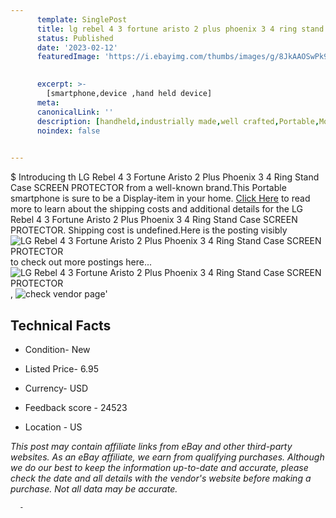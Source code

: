 ```yaml
---
      template: SinglePost
      title: lg rebel 4 3 fortune aristo 2 plus phoenix 3 4 ring stand case screen protector
      status: Published
      date: '2023-02-12'
      featuredImage: 'https://i.ebayimg.com/thumbs/images/g/8JkAAOSwPk9cU7hS/s-l225.jpg'
       

      excerpt: >-
        [smartphone,device ,hand held device]
      meta:
      canonicalLink: ''
      description: [handheld,industrially made,well crafted,Portable,Mobile,Compact,Convenient,Lightweight,Maneuverable,Man-portable,Miniature,Carriable,Hand-held,Light,Holdable,Transportable,Mobile device,Pocket-sized,On-the-go,Wireless,Cordless,Compact size,Convenient size, smartphone,device ,hand held device]
      noindex: false
      

---
```

$
      Introducing th LG Rebel 4 3 Fortune Aristo 2 Plus Phoenix 3 4 Ring Stand Case SCREEN PROTECTOR from a well-known brand.This Portable smartphone is sure to be a Display-item in your home. [Click Here](https://www.ebay.com/itm/123623248066?hash=item1cc88510c2%3Ag%3A8JkAAOSwPk9cU7hS&mkevt=1&mkcid=1&mkrid=711-53200-19255-0&campid=%253CePNCampaignId%253E&customid=%253CreferenceId%253E&toolid=10049) to read more to learn about the shipping costs and additional details for the LG Rebel 4 3 Fortune Aristo 2 Plus Phoenix 3 4 Ring Stand Case SCREEN PROTECTOR. Shipping cost is undefined.Here is the posting visibly ![LG Rebel 4 3 Fortune Aristo 2 Plus Phoenix 3 4 Ring Stand Case SCREEN PROTECTOR](https://i.ebayimg.com/thumbs/images/g/8JkAAOSwPk9cU7hS/s-l225.jpg) to check out more postings here... ![LG Rebel 4 3 Fortune Aristo 2 Plus Phoenix 3 4 Ring Stand Case SCREEN PROTECTOR](https://i.ebayimg.com/images/g/8JkAAOSwPk9cU7hS/s-l1200.jpg), ![check vendor page](https://origin-galleryplus.ebayimg.com/ws/web/123623248066_2_0_1/225x225.jpg,https://origin-galleryplus.ebayimg.com/ws/web/123623248066_3_0_1/225x225.jpg,https://origin-galleryplus.ebayimg.com/ws/web/123623248066_4_0_1/225x225.jpg,https://origin-galleryplus.ebayimg.com/ws/web/123623248066_5_0_1/225x225.jpg,https://origin-galleryplus.ebayimg.com/ws/web/123623248066_6_0_1/225x225.jpg,https://origin-galleryplus.ebayimg.com/ws/web/123623248066_7_0_1/225x225.jpg,https://origin-galleryplus.ebayimg.com/ws/web/123623248066_8_0_1/225x225.jpg,https://origin-galleryplus.ebayimg.com/ws/web/123623248066_9_0_1/225x225.jpg,https://origin-galleryplus.ebayimg.com/ws/web/123623248066_10_0_1/225x225.jpg,https://origin-galleryplus.ebayimg.com/ws/web/123623248066_11_0_1/225x225.jpg)'

      

 ## Technical Facts 



     
      

 - Condition- New 


      

 - Listed Price- 6.95 


      

 - Currency- USD 


      

 - Feedback score - 24523 


      

 - Location - US 


      
      

 *_This post may contain affiliate links from eBay and other third-party websites. As an eBay affiliate, we earn from qualifying purchases. Although we do our best to keep the information up-to-date and accurate, please check the date and all details with the vendor's website before making a purchase. Not all data may be accurate._*




      -
